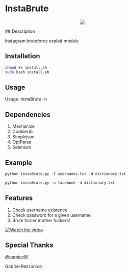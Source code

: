 # InstaBrute
<p align="center"><img src="http://forums.windowscentral.com/attachments/instagram/50396d1385186440t-947316_143336859186012_2088783896_n.png"</img></p>
## Description

Instagram bruteforce exploit module

## Installation

```bash
chmod +x install.sh
sudo bash install.sh
```

## Usage

Usage: instaBrute -h

## Dependencies

1. Mechanize
2. CookieLib
3. Simplejson
4. OptParse
5. Selenium

## Example

```python
python instaBrute.py -f usernames.txt -d dictionary.txt
```
```python
python instaBrute.py -u facebook -d dictionary.txt
```
## Features

1. Check username existence
2. Check password for a given username
3. Brute forcer mother fuckers!

[![Watch the video](https://raw.githubusercontent.com/04x/instagramCracker/master/screen.PNG)](https://www.aparat.com/v/IGX4i)

## Special Thanks

[@camicelli!](http://twitter.com/camicelli)

Gabriel Rezzonico
